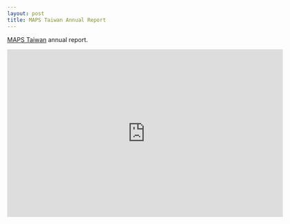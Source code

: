 ```yaml
---
layout: post
title: MAPS Taiwan Annual Report
---
```


[MAPS Taiwan](https://tesri.github.io/MAPS_Taiwan/) annual report.


<iframe src="https://docs.google.com/presentation/d/e/2PACX-1vSnPK0uKAQL9qHEgaLKglBNRvOdgaKGAwSacigo713WAt1yW1swJ426j_tdBSJYGqoVBJu5XApIk0Ml/embed?start=true&loop=true&delayms=30000" frameborder="0" width="640" height="389" allowfullscreen="true" mozallowfullscreen="true" webkitallowfullscreen="true"></iframe>

